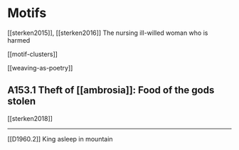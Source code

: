 # Motifs

[[sterken2015]], [[sterken2016]] The nursing ill-willed woman who is harmed

[[motif-clusters]]

[[weaving-as-poetry]]



## A153.1 Theft of [[ambrosia]]: Food of the gods stolen 

[[sterken2018]]

---

[[D1960.2]] King asleep in mountain